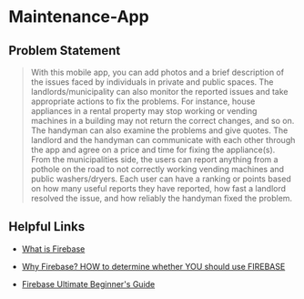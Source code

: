 # Maintenance-App

## Problem Statement
> With this mobile app, you can add photos and a brief description of the issues faced by individuals in private and public spaces. 
> The landlords/municipality can also monitor the reported issues and take appropriate actions to fix the problems. For instance, 
> house appliances in a rental property may stop working or vending machines in a building may not return the correct changes, and so on. 
> The handyman can also examine the problems and give quotes. The landlord and the handyman can communicate with each other through the app and agree 
> on a price and time for fixing the appliance(s). From the municipalities side, the users can report anything from a pothole on the road to not 
> correctly working vending machines and public washers/dryers. Each user can have a ranking or points based on how many useful reports they have 
> reported, how fast a landlord resolved the issue, and how reliably the handyman fixed the problem. 

## Helpful Links
- [What is Firebase](https://www.youtube.com/watch?v=-pyo67HWuOI)

- [Why Firebase? HOW to determine whether YOU should use FIREBASE](https://www.youtube.com/watch?v=urdyRxsuBxQ)

- [Firebase Ultimate Beginner's Guide](https://www.youtube.com/watch?v=9kRgVxULbag&t=1098s)
